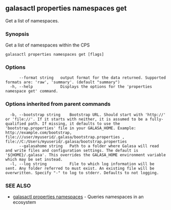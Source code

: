 ## galasactl properties namespaces get

Get a list of namespaces.

### Synopsis

Get a list of namespaces within the CPS

```
galasactl properties namespaces get [flags]
```

### Options

```
      --format string   output format for the data returned. Supported formats are: 'raw', 'summary'. (default "summary")
  -h, --help            Displays the options for the 'properties namespace get' command.
```

### Options inherited from parent commands

```
  -b, --bootstrap string    Bootstrap URL. Should start with 'http://' or 'file://'. If it starts with neither, it is assumed to be a fully-qualified path. If missing, it defaults to use the 'bootstrap.properties' file in your GALASA_HOME. Example: http://example.com/bootstrap, file:///user/myuserid/.galasa/bootstrap.properties , file://C:/Users/myuserid/.galasa/bootstrap.properties
      --galasahome string   Path to a folder where Galasa will read and write files and configuration settings. The default is '${HOME}/.galasa'. This overrides the GALASA_HOME environment variable which may be set instead.
  -l, --log string          File to which log information will be sent. Any folder referred to must exist. An existing file will be overwritten. Specify "-" to log to stderr. Defaults to not logging.
```

### SEE ALSO

* [galasactl properties namespaces](galasactl_properties_namespaces.md)	 - Queries namespaces in an ecosystem

